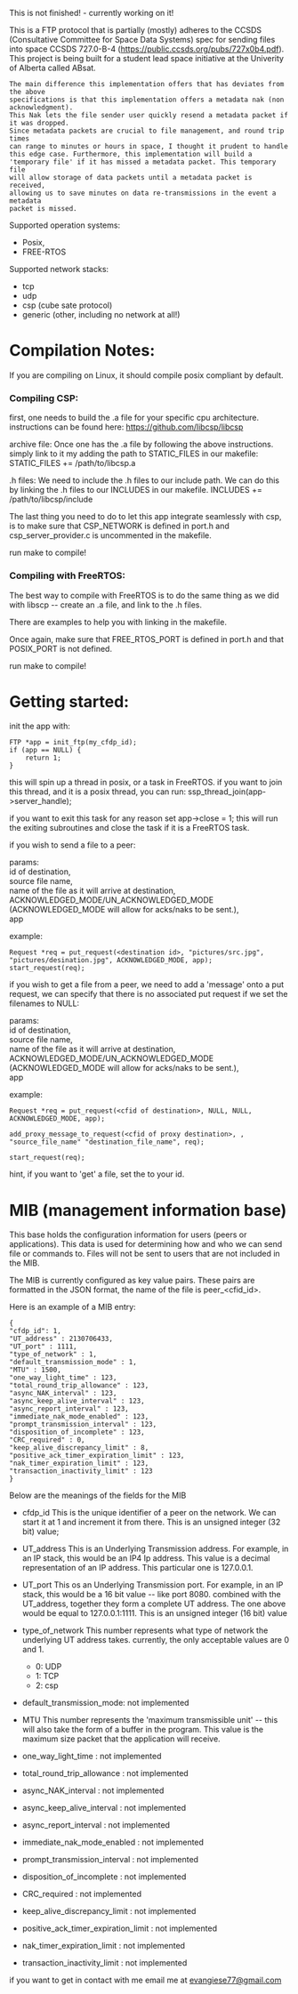 This is not finished! - currently working on it!

This is a FTP protocol that is partially (mostly) adheres to the CCSDS (Consultative Committee for Space Data Systems) spec for sending files into space CCSDS 727.0-B-4 (https://public.ccsds.org/pubs/727x0b4.pdf). This project is being built for a student lead space initiative at the Univerity of Alberta called ABsat. 

    The main difference this implementation offers that has deviates from the above
    specifications is that this implementation offers a metadata nak (non acknowledgment).
    This Nak lets the file sender user quickly resend a metadata packet if it was dropped. 
    Since metadata packets are crucial to file management, and round trip times
    can range to minutes or hours in space, I thought it prudent to handle
    this edge case. Furthermore, this implementation will build a
    'temporary file' if it has missed a metadata packet. This temporary file
    will allow storage of data packets until a metadata packet is received,
    allowing us to save minutes on data re-transmissions in the event a metadata
    packet is missed.

Supported operation systems:
- Posix,
- FREE-RTOS

Supported network stacks:
- tcp
- udp 
- csp (cube sate protocol)
- generic (other, including no network at all!)


# Compilation Notes:

If you are compiling on Linux, it should compile posix compliant by default.

### Compiling CSP:
first, one needs to build the .a file for your specific cpu architecture. 
instructions can be found here: https://github.com/libcsp/libcsp

archive file: 
Once one has the .a file by following the above instructions. simply link to it my adding the path to 
STATIC_FILES in our makefile: STATIC_FILES += /path/to/libcsp.a

.h files:
We need to include the .h files to our include path. We can do this 
by linking the .h files to our INCLUDES in our makefile. 
INCLUDES += /path/to/libcsp/include

The last thing you need to do to let this app integrate seamlessly with csp,
is to make sure that CSP_NETWORK is defined in port.h and csp_server_provider.c
is  uncommented in the makefile.

run make to compile!

### Compiling with FreeRTOS:
The best way to compile with FreeRTOS is to do the same thing as we did 
with libscp -- create an .a file, and link to the .h files.

There are examples to help you with linking in the makefile.

Once again, make sure that FREE_RTOS_PORT is defined in port.h
and that POSIX_PORT is not defined. 

run make to compile!

# Getting started:

init the app with:

    FTP *app = init_ftp(my_cfdp_id);
    if (app == NULL) {
        return 1;
    }

this will spin up a thread in posix, or a task in FreeRTOS. 
if you want to join this thread, and it is a posix thread, you can run:
ssp_thread_join(app->server_handle);

if you want to exit this task for any reason set app->close = 1;
this will run the exiting subroutines and close the task if it is a FreeRTOS task.

if you wish to send a file to a peer:

params:  
id of destination,  
source file name,  
name of the file as it will arrive at destination,  
ACKNOWLEDGED_MODE/UN_ACKNOWLEDGED_MODE (ACKNOWLEDGED_MODE will allow for acks/naks to be sent.),  
app  

example:  

    Request *req = put_request(<destination id>, "pictures/src.jpg", "pictures/desination.jpg", ACKNOWLEDGED_MODE, app);
    start_request(req);
    
    
if you wish to get a file from a peer, we need to add a 'message' onto a put request,
we can specify that there is no associated put request if we set the filenames to NULL:

params:  
id of destination,  
source file name,  
name of the file as it will arrive at destination,  
ACKNOWLEDGED_MODE/UN_ACKNOWLEDGED_MODE (ACKNOWLEDGED_MODE will allow for acks/naks to be sent.),  
app  

example:  

    Request *req = put_request(<cfid of destination>, NULL, NULL, ACKNOWLEDGED_MODE, app);

    add_proxy_message_to_request(<cfid of proxy destination>, , "source_file_name" "destination_file_name", req);

    start_request(req);
    
hint, if you want to 'get' a file, set the <cfid of proxy destination> to your id.

# MIB (management information base)
    
This base holds the configuration information for users (peers or applications).
This data is used for determining how and who we can send file or commands
to. Files will not be sent to users that are not included in the MIB.

The MIB is currently configured as key value pairs. These pairs are formatted
in the JSON format, the name of the file is peer_<cfid_id>. 

Here is an example of a MIB entry:

    {
    "cfdp_id": 1,
    "UT_address" : 2130706433,
    "UT_port" : 1111,
    "type_of_network" : 1,
    "default_transmission_mode" : 1,
    "MTU" : 1500,
    "one_way_light_time" : 123,
    "total_round_trip_allowance" : 123,
    "async_NAK_interval" : 123,
    "async_keep_alive_interval" : 123,
    "async_report_interval" : 123,
    "immediate_nak_mode_enabled" : 123,
    "prompt_transmission_interval" : 123,
    "disposition_of_incomplete" : 123,
    "CRC_required" : 0,
    "keep_alive_discrepancy_limit" : 8,
    "positive_ack_timer_expiration_limit" : 123,
    "nak_timer_expiration_limit" : 123,
    "transaction_inactivity_limit" : 123
    }


Below are the meanings of the fields for the MIB

- cfdp_id
    This is the unique identifier of a peer on the network. We can start it at 1
    and increment it from there. This is an unsigned integer (32 bit) value;

- UT_address
    This is an Underlying Transmission address. For example, in an IP stack, this
    would be an IP4 Ip address. This value is a decimal representation of an IP
    address. This particular one is 127.0.0.1. 

- UT_port
    This os an Underlying Transmission port. For example, in an IP stack, this
    would be a 16 bit value -- like port 8080. combined with the UT_address, 
    together they form a complete UT address. The one above would be equal to
    127.0.0.1:1111. This is an unsigned integer (16 bit) value

- type_of_network
    This number represents what type of network the underlying UT address takes.
    currently, the only acceptable values are 0 and 1. 
    - 0: UDP
    - 1: TCP
    - 2: csp

- default_transmission_mode:
    not implemented

- MTU
    This number represents the 'maximum transmissible unit' -- this will also
    take the form of a buffer in the program. This value is the maximum size 
    packet that the application will receive. 

- one_way_light_time : not implemented
- total_round_trip_allowance : not implemented
- async_NAK_interval : not implemented
- async_keep_alive_interval : not implemented
- async_report_interval : not implemented
- immediate_nak_mode_enabled : not implemented
- prompt_transmission_interval : not implemented
- disposition_of_incomplete : not implemented
- CRC_required : not implemented
- keep_alive_discrepancy_limit : not implemented
- positive_ack_timer_expiration_limit : not implemented
- nak_timer_expiration_limit : not implemented
- transaction_inactivity_limit : not implemented

if you want to get in contact with me
email me at evangiese77@gmail.com
